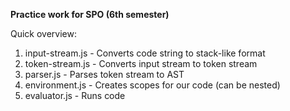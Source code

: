 **Practice work for SPO (6th semester)**

Quick overview:

  1. input-stream.js - Converts code string to stack-like format
  2. token-stream.js - Converts input stream to token stream
  3. parser.js       - Parses token stream to AST
  4. environment.js  - Creates scopes for our code (can be nested)
  5. evaluator.js    - Runs code
